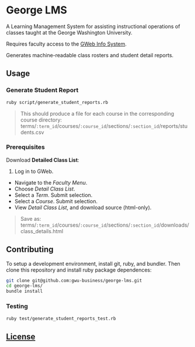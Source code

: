 # George LMS

A Learning Management System
 for assisting instructional operations
 of classes taught at the George Washington University.

Requires faculty access to the [GWeb Info System](https://banweb.gwu.edu).

Generates machine-readable class rosters and student detail reports.

## Usage

### Generate Student Report

```` sh
ruby script/generate_student_reports.rb
````

> This should produce a file for each course in the corresponding course directory: terms/`:term_id`/courses/`:course_id`/sections/`:section_id`/reports/students.csv

### Prerequisites


Download **Detailed Class List**:

 1. Log in to GWeb.
 * Navigate to the *Faculty Menu*.
 * Choose *Detail Class List*.
 * Select a *Term*. Submit selection.
 * Select a *Course*. Submit selection.
 * View *Detail Class List*, and download source (html-only).

> Save as: terms/`:term_id`/courses/`:course_id`/sections/`:section_id`/downloads/class_details.html

## Contributing

To setup a development environment, install git, ruby, and bundler. Then clone this repository and install ruby package dependences:

```` sh
git clone git@github.com:gwu-business/george-lms.git
cd george-lms/
bundle install
````

### Testing

```` sh
ruby test/generate_student_reports_test.rb
````

## [License](LICENSE)
